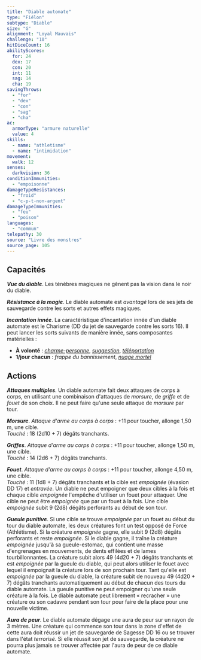 ```yaml
---
title: "Diable automate"
type: "Fiélon"
subtype: "Diable"
size: "G"
alignment: "Loyal Mauvais"
challenge: "10"
hitDiceCount: 16
abilityScores:
  for: 24
  dex: 17
  con: 20
  int: 11
  sag: 14
  cha: 19
savingThrows:
  - "for"
  - "dex"
  - "con"
  - "sag"
  - "cha"
ac:
  armorType: "armure naturelle"
  value: 4
skills:
  - name: "athletisme"
  - name: "intimidation"
movement:
  walk: 12
senses:
  darkvision: 36
conditionImmunities:
  - "empoisonne"
damageTypeResistances:
  - "froid"
  - "c-p-t-non-argent"
damageTypeImmunities:
  - "feu"
  - "poison"
languages:
  - "commun"
telepathy: 30
source: "Livre des monstres"
source_page: 105
---
```

## Capacités
_**Vue du diable**_. Les ténèbres magiques ne gênent pas la vision dans le noir du diable.

_**Résistance à la magie**_. Le diable automate est _avantagé_ lors de ses jets de sauvegarde contre les sorts et autres effets magiques.

_**Incantation innée**_. La caractéristique d'incantation innée d'un diable automate est le Charisme (DD du jet de sauvegarde contre les sorts 16). Il peut lancer les sorts suivants de manière innée, sans composantes matérielles :
* **À volonté** : [_charme-personne_](/grimoire/charme-personne/), [_suggestion_](/grimoire/suggestion/), [_téléportation_](/grimoire/teleportation/)
* **1/jour chacun** : _frappe du bannissement_, [_nuage mortel_](/grimoire/nuage-mortel/)

## Actions
_**Attaques multiples**_. Un diable automate fait deux attaques de corps à corps, en utilisant une combinaison d'attaques de _morsure_, de _griffe_ et de _fouet_ de son choix. Il ne peut faire qu'une seule attaque de _morsure_ par tour.

_**Morsure**_. _Attaque d'arme au corps à corps_ : +11 pour toucher, allonge 1,50 m, une cible.  
_Touché_ : 18 (2d10 + 7) dégâts tranchants.

_**Griffes**_. _Attaque d'arme au corps à corps_ : +11 pour toucher, allonge 1,50 m, une cible.  
_Touché_ : 14 (2d6 + 7) dégâts tranchants.

_**Fouet**_. _Attaque d'arme au corps à corps_ : +11 pour toucher, allonge 4,50 m, une cible.  
_Touché_ : 11 (1d8 + 7) dégâts tranchants et la cible est _empoignée_ (évasion DD 17) et _entravée_. Un diable ne peut empoigner que deux cibles à la fois et chaque cible _empoignée_ l'empêche d'utiliser un fouet pour attaquer. Une cible ne peut être _empoignée_ que par un fouet à la fois. Une cible _empoignée_ subit 9 (2d8) dégâts perforants au début de son tour.

_**Gueule punitive**_. Si une cible se trouve _empoignée_ par un fouet au début du tour du diable automate, les deux créatures font un test opposé de Force (Athlétisme). Si la créature _empoignée_ gagne, elle subit 9 (2d8) dégâts perforants et reste _empoignée_. Si le diable gagne, il traîne la créature _empoignée_ jusqu'à sa gueule-estomac, qui contient une masse d'engrenages en mouvements, de dents effilées et de lames tourbillonnantes. La créature subit alors 49 (4d20 + 7) dégâts tranchants et est _empoignée_ par la gueule du diable, qui peut alors utiliser le fouet avec lequel il empoignait la créature lors de son prochain tour. Tant qu'elle est _empoignée_ par la gueule du diable, la créature subit de nouveau 49 (4d20 + 7) dégâts tranchants automatiquement au début de chacun des tours du diable automate. La gueule punitive ne peut empoigner qu'une seule créature à la fois. Le diable automate peut librement « recracher » une créature ou son cadavre pendant son tour pour faire de la place pour une nouvelle victime.

_**Aura de peur**_. Le diable automate dégage une aura de peur sur un rayon de 3 mètres. Une créature qui commence son tour dans la zone d'effet de cette aura doit réussir un jet de sauvegarde de Sagesse DD 16 ou se trouver dans l'état _terrorisé_. Si elle réussit son jet de sauvegarde, la créature ne pourra plus jamais se trouver affectée par l'aura de peur de ce diable automate.
